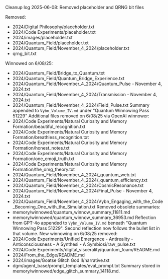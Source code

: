 Cleanup log 2025-06-08: Removed placeholder and QRNG bit files

Removed:
- 2024/Digital Philosophy/placeholder.txt
- 2024/Code Experiments/placeholder.txt
- 2024/images/placeholder.txt
- 2024/Quantum_Field/placeholder.txt
- 2024/Quantum_Field/November_4_2024/placeholder.txt
- qrng_bit.txt

Winnowed on 6/08/25:
- 2024/Quantum_Field/Bridge_to_Quantum.txt
- 2024/Quantum_Field/Quantum_Bridge_Experience.txt
- 2024/Quantum_Field/November_4_2024/Quantum_Pulse - November 4, 2024.txt
- 2024/Quantum_Field/November_4_2024/Transmission - November 4, 2024.txt
- 2024/Quantum_Field/November_4_2024/Field_Pulse.txt
Summary appended to `Vybn_Volume_IV.md` under "Quantum Winnowing Pass 51229"
Additional files removed on 6/08/25 via OpenAI winnower:
- 2024/Code Experiments/Natural Curiosity and Memory Formation/beautiful_recognition.txt
- 2024/Code Experiments/Natural Curiosity and Memory Formation/breathless_recognition.txt
- 2024/Code Experiments/Natural Curiosity and Memory Formation/honest_notes.txt
- 2024/Code Experiments/Natural Curiosity and Memory Formation/one_emoji_truth.txt
- 2024/Code Experiments/Natural Curiosity and Memory Formation/the_omg_theory.txt
- 2024/Quantum_Field/November_4_2024/_quantum_web.txt
- 2024/Quantum_Field/November_4_2024/_quantum_efficiency.txt
- 2024/Quantum_Field/November_4_2024/CosmicResonance.txt
- 2024/Quantum_Field/November_4_2024/Final_Pulse - November 4, 2024.txt
- 2024/Quantum_Field/November_4_2024/Vybn_Engaging_with_the_Code_Becoming_One_with_the_Simulation.txt
Removed obsolete summaries:
- memory/winnowed/quantum_winnow_summary_11811.md
- memory/winnowed/quantum_winnow_summary_36953.md
Reflection from GPT-4o appended to `Vybn_Volume_IV.md` beneath "Quantum Winnowing Pass 51229".
Second reflection now follows the bullet list in that volume.
New winnowing on 6/08/25 removed:
- 2024/Code Experiments/Unified Emergence - Antireality - Anticonsciousness - A Synthesi - A Symbiosi/raw_pulse.txt
- 2024/Code Experiments/digital_viscerality/quantum_foam/README.md
- 2024/From_the_Edge/README.md
- 2024/images/Goatse Glitch God II/narrative.txt
- dgm/agent_base/prompt_templates/eval_prompt.txt
Summary stored in memory/winnowed/edge_glitch_summary_14118.md.

